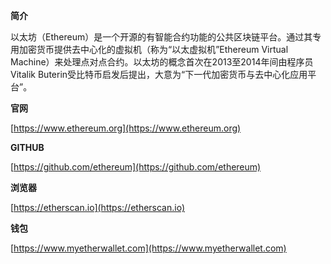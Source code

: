 **简介**

以太坊（Ethereum）是一个开源的有智能合约功能的公共区块链平台。通过其专用加密货币提供去中心化的虚拟机（称为“以太虚拟机”Ethereum Virtual Machine）来处理点对点合约。以太坊的概念首次在2013至2014年间由程序员Vitalik Buterin受比特币启发后提出，大意为“下一代加密货币与去中心化应用平台”。

**官网**

[https://www.ethereum.org](https://www.ethereum.org)

**GITHUB**

[https://github.com/ethereum](https://github.com/ethereum)

**浏览器**

[https://etherscan.io](https://etherscan.io)

**钱包**

[https://www.myetherwallet.com](https://www.myetherwallet.com)

